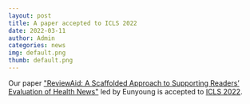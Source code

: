 ```yaml
---
layout: post
title: A paper accepted to ICLS 2022
date: 2022-03-11
author: Admin
categories: news
img: default.png
thumb: default.png
---
```


Our paper ["ReviewAid: A Scaffolded Approach to Supporting Readers’ Evaluation of Health News"](https://kixlab.github.io/website-files/2022/icls2022-ReviewAid-paper.pdf) led by Eunyoung is accepted to [ICLS 2022](https://2022.isls.org/).
